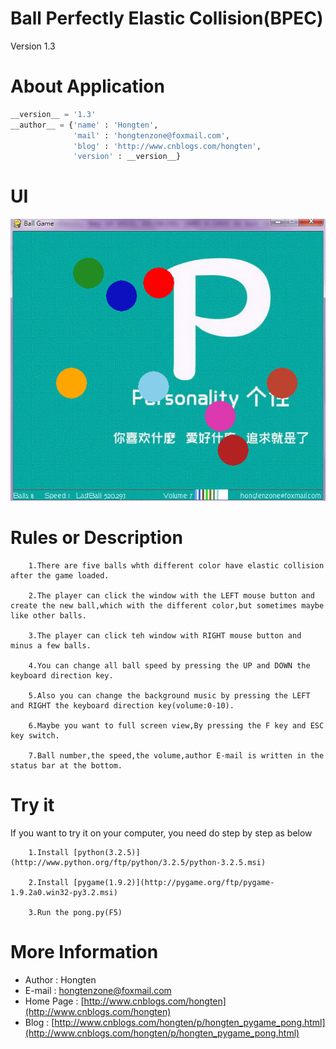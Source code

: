 ﻿# Ball Perfectly Elastic Collision(BPEC)

Version 1.3

# About Application

```python
__version__ = '1.3'
__author__ = {'name' : 'Hongten',
              'mail' : 'hongtenzone@foxmail.com',
              'blog' : 'http://www.cnblogs.com/hongten',
              'version' : __version__}
```

# UI
![Example](https://github.com/Hongten/Ball_Perfectly_Elasti_Collision-BPEC/blob/master/images/o_hongten_draw_ball2.png)
			  
# Rules or Description

        1.There are five balls whth different color have elastic collision after the game loaded.
		
        2.The player can click the window with the LEFT mouse button and create the new ball,which with the different color,but sometimes maybe like other balls.
        
		3.The player can click teh window with RIGHT mouse button and minus a few balls.
        
		4.You can change all ball speed by pressing the UP and DOWN the keyboard direction key.
        
		5.Also you can change the background music by pressing the LEFT and RIGHT the keyboard direction key(volume:0-10).
        
		6.Maybe you want to full screen view,By pressing the F key and ESC key switch.
        
		7.Ball number,the speed,the volume,author E-mail is written in the status bar at the bottom.

# Try it

If you want to try it on your computer, you need do step by step as below

		1.Install [python(3.2.5)](http://www.python.org/ftp/python/3.2.5/python-3.2.5.msi)

		2.Install [pygame(1.9.2)](http://pygame.org/ftp/pygame-1.9.2a0.win32-py3.2.msi)

		3.Run the pong.py(F5)
  
# More Information

* Author            : Hongten
* E-mail            : [hongtenzone@foxmail.com](mailto:hongtenzone@foxmail.com)
* Home Page         : [http://www.cnblogs.com/hongten](http://www.cnblogs.com/hongten)
* Blog              : [http://www.cnblogs.com/hongten/p/hongten_pygame_pong.html](http://www.cnblogs.com/hongten/p/hongten_pygame_pong.html)
